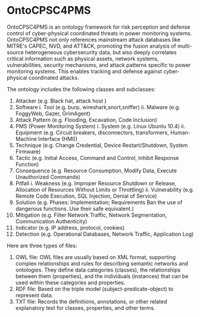 # OntoCPSC4PMS
OntoCPSC4PMS is an ontology framework for risk perception and defense control of cyber-physical coordinated threats in power monitoring systems. OntoCPSC4PMS not only references mainstream attack databases like MITRE's CAPEC, NVD, and ATT&CK, promoting the fusion analysis of multi-source heterogeneous cybersecurity data, but also deeply correlates critical information such as physical assets, network systems, vulnerabilities, security mechanisms, and attack patterns specific to power monitoring systems. This enables tracking and defense against cyber-physical coordinated attacks.

The ontology includes the following classes and subclasses:
1) Attacker (e.g. Black hat, attack host )
2) Software 
	i. Tool (e.g. burp, wireshark,snort,sniffer)
       ii. Malware   (e.g. FoggyWeb, Gazer, GrimAgent)
3) Attack Pattern (e.g. Flooding, Excavation, Code Inclusion)
4) PMS (Power Monitoring System)
	i. System   (e.g. Linux Ubuntu 10.4)
	ii. Equipment   (e.g. Circuit breakers, disconnectors, transformers, Human-Machine Interface (HMI))
5) Technique (e.g. Change Credential, Device Restart/Shutdown, System Firmware)
6) Tactic (e.g. Initial Access, Command and Control, Inhibit Response Function)
7) Consequence (e.g. Resource Consumption, Modify Data, Execute Unauthorized Commands)
8) Pitfall 
         i. Weakness   (e.g. Improper Resource Shutdown or Release, Allocation of Resources Without Limits or Throttling)
	ii. Vulnerability   (e.g. Remote Code Execution, SQL Injection, Denial of Service)
9) Solution (e.g. Phases: Implementation; Requirements Ban the use of dangerous functions. Use their safe equivalent.)
10) Mitigation (e.g. Filter Network Traffic, Network Segmentation, Communication Authenticity)
11) Indicator (e.g. IP address, protocol, cookies)
12) Detection (e.g. Operational Databases, Network Traffic, Application Log)

Here are three types of files:

1) OWL file: OWL files are usually based on XML format, supporting complex relationships and rules for describing semantic networks and ontologies. They define data categories (classes), the relationships between them (properties), and the individuals (instances) that can be used within these categories and properties.
2) RDF file: Based on the triple model (subject-predicate-object) to represent data.
3) TXT file: Records the definitions, annotations, or other related explanatory text for classes, properties, and other terms.
